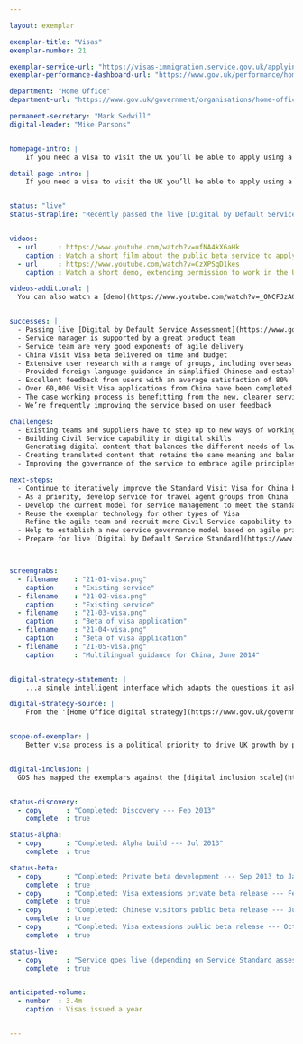 ```yaml
---

layout: exemplar

exemplar-title: "Visas"
exemplar-number: 21

exemplar-service-url: "https://visas-immigration.service.gov.uk/applying-in-china"
exemplar-performance-dashboard-url: "https://www.gov.uk/performance/home-office-visas-immigration-applications"

department: "Home Office"
department-url: "https://www.gov.uk/government/organisations/home-office"

permanent-secretary: "Mark Sedwill"
digital-leader: "Mike Parsons"


homepage-intro: |
    If you need a visa to visit the UK you’ll be able to apply using a simple online service

detail-page-intro: |
    If you need a visa to visit the UK you’ll be able to apply using a simple online service


status: "live"
status-strapline: "Recently passed the live [Digital by Default Service Assessment](https://www.gov.uk/service-manual/digital-by-default and migrating to the live service."


videos:
  - url     : https://www.youtube.com/watch?v=ufNA4kX6aHk
    caption : Watch a short film about the public beta service to apply for a Visit Visa from China, filmed January 2014
  - url     : https://www.youtube.com/watch?v=CzXPSqD1kes
    caption : Watch a short demo, extending permission to work in the UK, filmed January 2014

videos-additional: |
  You can also watch a [demo](https://www.youtube.com/watch?v=_ONCFJzA0CM) introducing the service, filmed July 2013.


successes: |
  - Passing live [Digital by Default Service Assessment](https://www.gov.uk/service-manual/digital-by-default)
  - Service manager is supported by a great product team
  - Service team are very good exponents of agile delivery
  - China Visit Visa beta delivered on time and budget
  - Extensive user research with a range of groups, including overseas users, English second-language users, agencies and UK legal representatives
  - Provided foreign language guidance in simplified Chinese and established a multi-lingual framework  for managing translated content
  - Excellent feedback from users with an average satisfaction of 80%
  - Over 60,000 Visit Visa applications from China have been completed so far
  - The case working process is benefitting from the new, clearer service as the quality of submitted data is improving
  - We’re frequently improving the service based on user feedback

challenges: |
  - Existing teams and suppliers have to step up to new ways of working
  - Building Civil Service capability in digital skills
  - Generating digital content that balances the different needs of law, policy, security, an english second-language audience, and GOV.UK content guidelines
  - Creating translated content that retains the same meaning and balance across these disparate needs
  - Improving the governance of the service to embrace agile principles

next-steps: |
  - Continue to iteratively improve the Standard Visit Visa for China based on user feedback and research
  - As a priority, develop service for travel agent groups from China
  - Develop the current model for service management to meet the standard required for a GOV.UK live service
  - Reuse the exemplar technology for other types of Visa
  - Refine the agile team and recruit more Civil Service capability to support its work, filling several team vacancies
  - Help to establish a new service governance model based on agile principles
  - Prepare for live [Digital by Default Service Standard](https://www.gov.uk/service-manual/digital-by-default) assessment



screengrabs:
  - filename    : "21-01-visa.png"
    caption     : "Existing service"
  - filename    : "21-02-visa.png"
    caption     : "Existing service"
  - filename    : "21-03-visa.png"
    caption     : "Beta of visa application"
  - filename    : "21-04-visa.png"
    caption     : "Beta of visa application"
  - filename    : "21-05-visa.png"
    caption     : "Multilingual guidance for China, June 2014"


digital-strategy-statement: |
    ...a single intelligent interface which adapts the questions it asks the user based on business rules: avoiding unnecessary questions and providing a dynamic, streamlined process that users (many of whom are not native English speakers) find simple and accessible.

digital-strategy-source: |
    From the '[Home Office digital strategy](https://www.gov.uk/government/publications/home-office-digital-strategy)' --- December 2012


scope-of-exemplar: |
    Better visa process is a political priority to drive UK growth by promoting visits from tourists, students and business people. [Currently 3.57m visas are issued at a cost of £649m/year, £182 per transaction](https://www.gov.uk/performance/home-office-visas-immigration-applications).


digital-inclusion: |
  GDS has mapped the exemplars against the [digital inclusion scale](https://www.gov.uk/government/publications/government-digital-inclusion-strategy/government-digital-inclusion-strategy#measuring-digital-exclusion) to help show where these services may be difficult for some people to use. [See the rating for Visas](https://www.gov.uk/government/publications/government-digital-inclusion-strategy/exemplar-services-and-identity-assurance-how-complex-they-are#visas).


status-discovery:
  - copy      : "Completed: Discovery --- Feb 2013"
    complete  : true

status-alpha:
  - copy      : "Completed: Alpha build --- Jul 2013"
    complete  : true

status-beta:
  - copy      : "Completed: Private beta development --- Sep 2013 to Jan 2014"
    complete  : true
  - copy      : "Completed: Visa extensions private beta release --- Feb 2014"
    complete  : true
  - copy      : "Completed: Chinese visitors public beta release --- Jun 2014"
    complete  : true
  - copy      : "Completed: Visa extensions public beta release --- Oct 2014"
    complete  : true

status-live:
  - copy      : "Service goes live (depending on Service Standard assessment) --- Mar 2015"
    complete  : true


anticipated-volume:
  - number  : 3.4m
    caption : Visas issued a year


---
```

